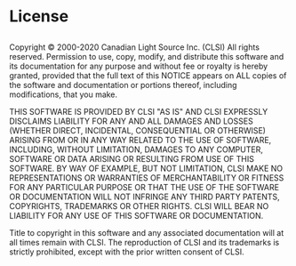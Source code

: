 # License
##
Copyright © 2000-2020 Canadian Light Source Inc. (CLSI) All rights reserved.
Permission to use, copy, modify, and distribute this software and its documentation for any purpose and without fee or
royalty is hereby granted, provided that the full text of this NOTICE appears on ALL copies of the software and
documentation or portions thereof, including modifications, that you make.

THIS SOFTWARE IS PROVIDED BY CLSI "AS IS" AND CLSI EXPRESSLY DISCLAIMS LIABILITY FOR ANY AND ALL DAMAGES AND LOSSES
(WHETHER DIRECT, INCIDENTAL, CONSEQUENTIAL OR OTHERWISE) ARISING FROM OR IN ANY WAY RELATED TO THE USE OF SOFTWARE,
INCLUDING, WITHOUT LIMITATION, DAMAGES TO ANY COMPUTER, SOFTWARE OR DATA ARISING OR RESULTING FROM USE OF THIS SOFTWARE.
BY WAY OF EXAMPLE, BUT NOT LIMITATION, CLSI MAKE NO REPRESENTATIONS OR WARRANTIES OF MERCHANTABILITY OR FITNESS FOR ANY
PARTICULAR PURPOSE OR THAT THE USE OF THE SOFTWARE OR DOCUMENTATION WILL NOT INFRINGE ANY THIRD PARTY PATENTS,
COPYRIGHTS, TRADEMARKS OR OTHER RIGHTS. CLSI WILL BEAR NO LIABILITY FOR ANY USE OF THIS SOFTWARE OR DOCUMENTATION.

Title to copyright in this software and any associated documentation will at all times remain with CLSI. The
reproduction of CLSI and its trademarks is strictly prohibited, except with the prior written consent of CLSI.
##